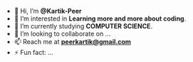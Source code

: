 - 👋 Hi, I’m <strong>@Kartik-Peer</strong>
- 👀 I’m interested in <strong>Learning more and more about coding</strong>.
- 🌱 I’m currently studying <strong>COMPUTER SCIENCE</strong>.
- 💞️ I’m looking to collaborate on ...
- 📫 Reach me at <strong>peerkartik@gmail.com</strong>
- ⚡ Fun fact: ...

<!---
Kartik-Peer/Kartik-Peer is a ✨ special ✨ repository because its `README.md` (this file) appears on your GitHub profile.
You can click the Preview link to take a look at your changes.
--->
